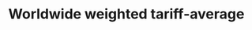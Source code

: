 ﻿---
title: Worldwide  weighted  tariff-average
permalink: /17-10-1/
sdg_goal: 17
layout: indicator
indicator: 17.10.1
indicator_variable: null
graph: null
graph_type_description: null
graph_status_notes: redline
variable_description: null
variable_notes: null
un_designated_tier: '1'
un_custodial_agency: 'WTO,  ITC,  UNCTAD'
target_id: '17.1'
has_metadata: true
rationale_interpretation: >-
  The  average  level  of  customs  tariff  rates  applied  worldwide  can  be  used  as  an  indicator  of  the  degree  of  success  achieved  by  multilateral  negotiations.
goal_meta_link: 'http://unstats.un.org/sdgs/files/metadata-compilation/Metadata-Goal-17.pdf'
goal_meta_link_page: 20
indicator_name: Worldwide  weighted  tariff-average
target: >-
  Promote  a  universal,  rules-based,  open,  non-discriminatory  and  equitable  multilateral  trading  system  under  the  World  Trade  Organization,  including  through  the  conclusion  of  negotiations  under  its  Doha  Development  Agenda.
indicator_definition: >-
  Worldwide  weighted  tariff-average  is  an  indicator  that  provides  the  value  of  custom  duties  levied  by  every  importing  country  from  all  their  trading  partners.  The  unit  of  measurement  will  be  in  %  terms.  All  calculations  are  based  on  official  data.  However,  in  order  to  include  all  tariffs  into  the  calculation,  some  rates  which  are  not  expressed  in  ad  valorem  form  (e.g.,  specific  duties)  are  converted  in  ad  valorem  equivalents  (i.e.  in  per  cent  of  the  import  value),  The  conversion  is  made  at  the  tariff  line  level  for  each  importer  by  using  the  unit  value  method.  Import  unit  values  are  calculated  from  import  values  and  quantities.  Only  a  limited  number  of  non-ad  valorem  tariff  rates  (i.e.  technical  duties)  cannot  be  provided  with  ad  valorem  equivalents  (AVE)  and  are  excluded  from  the  calculation.  This  methodology  also  allows  for  cross-country  comparisons.
source_title: null
source_notes: null
published: true
comments_and_limitations: Under  review.  

---